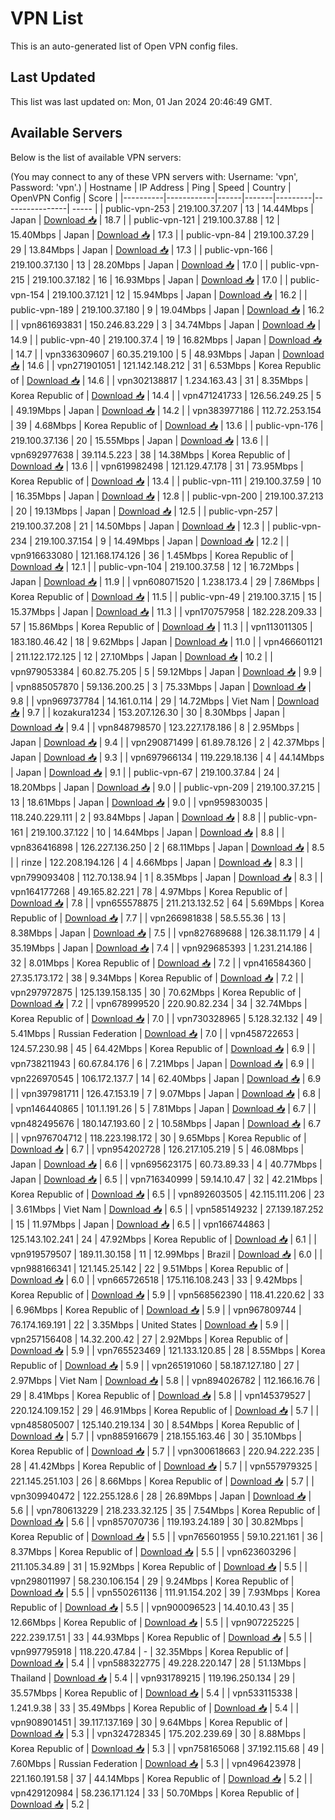 # VPN List

This is an auto-generated list of Open VPN config files.

## Last Updated

This list was last updated on: Mon, 01 Jan 2024 20:46:49 GMT.

## Available Servers

Below is the list of available VPN servers:

(You may connect to any of these VPN servers with: Username: 'vpn', Password: 'vpn'.)
| Hostname | IP Address | Ping | Speed | Country | OpenVPN Config | Score |
|----------|------------|------|-------|---------|----------------| ----- |
| public-vpn-253 | 219.100.37.207 | 13 | 14.44Mbps | Japan | [Download 📥](./configs/server_0_JP.ovpn) | 18.7 |
| public-vpn-121 | 219.100.37.88 | 12 | 15.40Mbps | Japan | [Download 📥](./configs/server_1_JP.ovpn) | 17.3 |
| public-vpn-84 | 219.100.37.29 | 29 | 13.84Mbps | Japan | [Download 📥](./configs/server_2_JP.ovpn) | 17.3 |
| public-vpn-166 | 219.100.37.130 | 13 | 28.20Mbps | Japan | [Download 📥](./configs/server_3_JP.ovpn) | 17.0 |
| public-vpn-215 | 219.100.37.182 | 16 | 16.93Mbps | Japan | [Download 📥](./configs/server_4_JP.ovpn) | 17.0 |
| public-vpn-154 | 219.100.37.121 | 12 | 15.94Mbps | Japan | [Download 📥](./configs/server_5_JP.ovpn) | 16.2 |
| public-vpn-189 | 219.100.37.180 | 9 | 19.04Mbps | Japan | [Download 📥](./configs/server_6_JP.ovpn) | 16.2 |
| vpn861693831 | 150.246.83.229 | 3 | 34.74Mbps | Japan | [Download 📥](./configs/server_7_JP.ovpn) | 14.9 |
| public-vpn-40 | 219.100.37.4 | 19 | 16.82Mbps | Japan | [Download 📥](./configs/server_8_JP.ovpn) | 14.7 |
| vpn336309607 | 60.35.219.100 | 5 | 48.93Mbps | Japan | [Download 📥](./configs/server_9_JP.ovpn) | 14.6 |
| vpn271901051 | 121.142.148.212 | 31 | 6.53Mbps | Korea Republic of | [Download 📥](./configs/server_10_KR.ovpn) | 14.6 |
| vpn302138817 | 1.234.163.43 | 31 | 8.35Mbps | Korea Republic of | [Download 📥](./configs/server_11_KR.ovpn) | 14.4 |
| vpn471241733 | 126.56.249.25 | 5 | 49.19Mbps | Japan | [Download 📥](./configs/server_12_JP.ovpn) | 14.2 |
| vpn383977186 | 112.72.253.154 | 39 | 4.68Mbps | Korea Republic of | [Download 📥](./configs/server_13_KR.ovpn) | 13.6 |
| public-vpn-176 | 219.100.37.136 | 20 | 15.55Mbps | Japan | [Download 📥](./configs/server_14_JP.ovpn) | 13.6 |
| vpn692977638 | 39.114.5.223 | 38 | 14.38Mbps | Korea Republic of | [Download 📥](./configs/server_15_KR.ovpn) | 13.6 |
| vpn619982498 | 121.129.47.178 | 31 | 73.95Mbps | Korea Republic of | [Download 📥](./configs/server_16_KR.ovpn) | 13.4 |
| public-vpn-111 | 219.100.37.59 | 10 | 16.35Mbps | Japan | [Download 📥](./configs/server_17_JP.ovpn) | 12.8 |
| public-vpn-200 | 219.100.37.213 | 20 | 19.13Mbps | Japan | [Download 📥](./configs/server_18_JP.ovpn) | 12.5 |
| public-vpn-257 | 219.100.37.208 | 21 | 14.50Mbps | Japan | [Download 📥](./configs/server_19_JP.ovpn) | 12.3 |
| public-vpn-234 | 219.100.37.154 | 9 | 14.49Mbps | Japan | [Download 📥](./configs/server_20_JP.ovpn) | 12.2 |
| vpn916633080 | 121.168.174.126 | 36 | 1.45Mbps | Korea Republic of | [Download 📥](./configs/server_21_KR.ovpn) | 12.1 |
| public-vpn-104 | 219.100.37.58 | 12 | 16.72Mbps | Japan | [Download 📥](./configs/server_22_JP.ovpn) | 11.9 |
| vpn608071520 | 1.238.173.4 | 29 | 7.86Mbps | Korea Republic of | [Download 📥](./configs/server_23_KR.ovpn) | 11.5 |
| public-vpn-49 | 219.100.37.15 | 15 | 15.37Mbps | Japan | [Download 📥](./configs/server_24_JP.ovpn) | 11.3 |
| vpn170757958 | 182.228.209.33 | 57 | 15.86Mbps | Korea Republic of | [Download 📥](./configs/server_25_KR.ovpn) | 11.3 |
| vpn113011305 | 183.180.46.42 | 18 | 9.62Mbps | Japan | [Download 📥](./configs/server_26_JP.ovpn) | 11.0 |
| vpn466601121 | 211.122.172.125 | 12 | 27.10Mbps | Japan | [Download 📥](./configs/server_27_JP.ovpn) | 10.2 |
| vpn979053384 | 60.82.75.205 | 5 | 59.12Mbps | Japan | [Download 📥](./configs/server_28_JP.ovpn) | 9.9 |
| vpn885057870 | 59.136.200.25 | 3 | 75.33Mbps | Japan | [Download 📥](./configs/server_29_JP.ovpn) | 9.8 |
| vpn969737784 | 14.161.0.114 | 29 | 14.72Mbps | Viet Nam | [Download 📥](./configs/server_30_VN.ovpn) | 9.7 |
| kozakura1234 | 153.207.126.30 | 30 | 8.30Mbps | Japan | [Download 📥](./configs/server_31_JP.ovpn) | 9.4 |
| vpn848798570 | 123.227.178.186 | 8 | 2.95Mbps | Japan | [Download 📥](./configs/server_32_JP.ovpn) | 9.4 |
| vpn290871499 | 61.89.78.126 | 2 | 42.37Mbps | Japan | [Download 📥](./configs/server_33_JP.ovpn) | 9.3 |
| vpn697966134 | 119.229.18.136 | 4 | 44.14Mbps | Japan | [Download 📥](./configs/server_34_JP.ovpn) | 9.1 |
| public-vpn-67 | 219.100.37.84 | 24 | 18.20Mbps | Japan | [Download 📥](./configs/server_35_JP.ovpn) | 9.0 |
| public-vpn-209 | 219.100.37.215 | 13 | 18.61Mbps | Japan | [Download 📥](./configs/server_36_JP.ovpn) | 9.0 |
| vpn959830035 | 118.240.229.111 | 2 | 93.84Mbps | Japan | [Download 📥](./configs/server_37_JP.ovpn) | 8.8 |
| public-vpn-161 | 219.100.37.122 | 10 | 14.64Mbps | Japan | [Download 📥](./configs/server_38_JP.ovpn) | 8.8 |
| vpn836416898 | 126.227.136.250 | 2 | 68.11Mbps | Japan | [Download 📥](./configs/server_39_JP.ovpn) | 8.5 |
| rinze | 122.208.194.126 | 4 | 4.66Mbps | Japan | [Download 📥](./configs/server_40_JP.ovpn) | 8.3 |
| vpn799093408 | 112.70.138.94 | 1 | 8.35Mbps | Japan | [Download 📥](./configs/server_41_JP.ovpn) | 8.3 |
| vpn164177268 | 49.165.82.221 | 78 | 4.97Mbps | Korea Republic of | [Download 📥](./configs/server_42_KR.ovpn) | 7.8 |
| vpn655578875 | 211.213.132.52 | 64 | 5.69Mbps | Korea Republic of | [Download 📥](./configs/server_43_KR.ovpn) | 7.7 |
| vpn266981838 | 58.5.55.36 | 13 | 8.38Mbps | Japan | [Download 📥](./configs/server_44_JP.ovpn) | 7.5 |
| vpn827689688 | 126.38.11.179 | 4 | 35.19Mbps | Japan | [Download 📥](./configs/server_45_JP.ovpn) | 7.4 |
| vpn929685393 | 1.231.214.186 | 32 | 8.01Mbps | Korea Republic of | [Download 📥](./configs/server_46_KR.ovpn) | 7.2 |
| vpn416584360 | 27.35.173.172 | 38 | 9.34Mbps | Korea Republic of | [Download 📥](./configs/server_47_KR.ovpn) | 7.2 |
| vpn297972875 | 125.139.158.135 | 30 | 70.62Mbps | Korea Republic of | [Download 📥](./configs/server_48_KR.ovpn) | 7.2 |
| vpn678999520 | 220.90.82.234 | 34 | 32.74Mbps | Korea Republic of | [Download 📥](./configs/server_49_KR.ovpn) | 7.0 |
| vpn730328965 | 5.128.32.132 | 49 | 5.41Mbps | Russian Federation | [Download 📥](./configs/server_50_RU.ovpn) | 7.0 |
| vpn458722653 | 124.57.230.98 | 45 | 64.42Mbps | Korea Republic of | [Download 📥](./configs/server_51_KR.ovpn) | 6.9 |
| vpn738211943 | 60.67.84.176 | 6 | 7.21Mbps | Japan | [Download 📥](./configs/server_52_JP.ovpn) | 6.9 |
| vpn226970545 | 106.172.137.7 | 14 | 62.40Mbps | Japan | [Download 📥](./configs/server_53_JP.ovpn) | 6.9 |
| vpn397981711 | 126.47.153.19 | 7 | 9.07Mbps | Japan | [Download 📥](./configs/server_54_JP.ovpn) | 6.8 |
| vpn146440865 | 101.1.191.26 | 5 | 7.81Mbps | Japan | [Download 📥](./configs/server_55_JP.ovpn) | 6.7 |
| vpn482495676 | 180.147.193.60 | 2 | 10.58Mbps | Japan | [Download 📥](./configs/server_56_JP.ovpn) | 6.7 |
| vpn976704712 | 118.223.198.172 | 30 | 9.65Mbps | Korea Republic of | [Download 📥](./configs/server_57_KR.ovpn) | 6.7 |
| vpn954202728 | 126.217.105.219 | 5 | 46.08Mbps | Japan | [Download 📥](./configs/server_58_JP.ovpn) | 6.6 |
| vpn695623175 | 60.73.89.33 | 4 | 40.77Mbps | Japan | [Download 📥](./configs/server_59_JP.ovpn) | 6.5 |
| vpn716340999 | 59.14.10.47 | 32 | 42.21Mbps | Korea Republic of | [Download 📥](./configs/server_60_KR.ovpn) | 6.5 |
| vpn892603505 | 42.115.111.206 | 23 | 3.61Mbps | Viet Nam | [Download 📥](./configs/server_61_VN.ovpn) | 6.5 |
| vpn585149232 | 27.139.187.252 | 15 | 11.97Mbps | Japan | [Download 📥](./configs/server_62_JP.ovpn) | 6.5 |
| vpn166744863 | 125.143.102.241 | 24 | 47.92Mbps | Korea Republic of | [Download 📥](./configs/server_63_KR.ovpn) | 6.1 |
| vpn919579507 | 189.11.30.158 | 11 | 12.99Mbps | Brazil | [Download 📥](./configs/server_64_BR.ovpn) | 6.0 |
| vpn988166341 | 121.145.25.142 | 22 | 9.51Mbps | Korea Republic of | [Download 📥](./configs/server_65_KR.ovpn) | 6.0 |
| vpn665726518 | 175.116.108.243 | 33 | 9.42Mbps | Korea Republic of | [Download 📥](./configs/server_66_KR.ovpn) | 5.9 |
| vpn568562390 | 118.41.220.62 | 33 | 6.96Mbps | Korea Republic of | [Download 📥](./configs/server_67_KR.ovpn) | 5.9 |
| vpn967809744 | 76.174.169.191 | 22 | 3.35Mbps | United States | [Download 📥](./configs/server_68_US.ovpn) | 5.9 |
| vpn257156408 | 14.32.200.42 | 27 | 2.92Mbps | Korea Republic of | [Download 📥](./configs/server_69_KR.ovpn) | 5.9 |
| vpn765523469 | 121.133.120.85 | 28 | 8.55Mbps | Korea Republic of | [Download 📥](./configs/server_70_KR.ovpn) | 5.9 |
| vpn265191060 | 58.187.127.180 | 27 | 2.97Mbps | Viet Nam | [Download 📥](./configs/server_71_VN.ovpn) | 5.8 |
| vpn894026782 | 112.166.16.76 | 29 | 8.41Mbps | Korea Republic of | [Download 📥](./configs/server_72_KR.ovpn) | 5.8 |
| vpn145379527 | 220.124.109.152 | 29 | 46.91Mbps | Korea Republic of | [Download 📥](./configs/server_73_KR.ovpn) | 5.7 |
| vpn485805007 | 125.140.219.134 | 30 | 8.54Mbps | Korea Republic of | [Download 📥](./configs/server_74_KR.ovpn) | 5.7 |
| vpn885916679 | 218.155.163.46 | 30 | 35.10Mbps | Korea Republic of | [Download 📥](./configs/server_75_KR.ovpn) | 5.7 |
| vpn300618663 | 220.94.222.235 | 28 | 41.42Mbps | Korea Republic of | [Download 📥](./configs/server_76_KR.ovpn) | 5.7 |
| vpn557979325 | 221.145.251.103 | 26 | 8.66Mbps | Korea Republic of | [Download 📥](./configs/server_77_KR.ovpn) | 5.7 |
| vpn309940472 | 122.255.128.6 | 28 | 26.89Mbps | Japan | [Download 📥](./configs/server_78_JP.ovpn) | 5.6 |
| vpn780613229 | 218.233.32.125 | 35 | 7.54Mbps | Korea Republic of | [Download 📥](./configs/server_79_KR.ovpn) | 5.6 |
| vpn857070736 | 119.193.24.189 | 30 | 30.82Mbps | Korea Republic of | [Download 📥](./configs/server_80_KR.ovpn) | 5.5 |
| vpn765601955 | 59.10.221.161 | 36 | 8.37Mbps | Korea Republic of | [Download 📥](./configs/server_81_KR.ovpn) | 5.5 |
| vpn623603296 | 211.105.34.89 | 31 | 15.92Mbps | Korea Republic of | [Download 📥](./configs/server_82_KR.ovpn) | 5.5 |
| vpn298011997 | 58.230.106.154 | 29 | 9.24Mbps | Korea Republic of | [Download 📥](./configs/server_83_KR.ovpn) | 5.5 |
| vpn550261136 | 111.91.154.202 | 39 | 7.93Mbps | Korea Republic of | [Download 📥](./configs/server_84_KR.ovpn) | 5.5 |
| vpn900096523 | 14.40.10.43 | 35 | 12.66Mbps | Korea Republic of | [Download 📥](./configs/server_85_KR.ovpn) | 5.5 |
| vpn907225225 | 222.239.17.51 | 33 | 44.93Mbps | Korea Republic of | [Download 📥](./configs/server_86_KR.ovpn) | 5.5 |
| vpn997795918 | 118.220.47.84 | - | 32.35Mbps | Korea Republic of | [Download 📥](./configs/server_87_KR.ovpn) | 5.4 |
| vpn588322775 | 49.228.220.147 | 28 | 51.13Mbps | Thailand | [Download 📥](./configs/server_88_TH.ovpn) | 5.4 |
| vpn931789215 | 119.196.250.134 | 29 | 35.57Mbps | Korea Republic of | [Download 📥](./configs/server_89_KR.ovpn) | 5.4 |
| vpn533115338 | 1.241.9.38 | 33 | 35.49Mbps | Korea Republic of | [Download 📥](./configs/server_90_KR.ovpn) | 5.4 |
| vpn908901451 | 39.117.137.169 | 30 | 9.64Mbps | Korea Republic of | [Download 📥](./configs/server_91_KR.ovpn) | 5.3 |
| vpn324728345 | 175.202.239.69 | 30 | 8.88Mbps | Korea Republic of | [Download 📥](./configs/server_92_KR.ovpn) | 5.3 |
| vpn758165068 | 37.192.115.68 | 49 | 7.60Mbps | Russian Federation | [Download 📥](./configs/server_93_RU.ovpn) | 5.3 |
| vpn496423978 | 221.160.191.58 | 37 | 44.14Mbps | Korea Republic of | [Download 📥](./configs/server_94_KR.ovpn) | 5.2 |
| vpn429120984 | 58.236.171.124 | 33 | 50.70Mbps | Korea Republic of | [Download 📥](./configs/server_95_KR.ovpn) | 5.2 |
